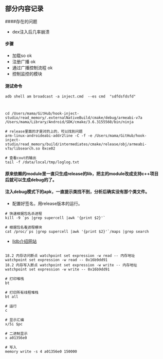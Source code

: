 ## 部分内容记录


####存在的问题
- dex注入后几率崩溃

#### 步骤
- 加载so ok
- 注册广播 ok
- 通过广播控制流程 ok
- 控制监控的模块


#### 测试命令

```
adb shell am broadcast -a inject.cmd  --es cmd  "sdfdsfdsfd"


 
cd /Users/mama/GitHub/hook-inject-studio/read_memory/.externalNativeBuild/cmake/debug/armeabi-v7a
/Users/mama/Library/Android/SDK/cmake/3.6.3155560/bin/ninja

# release里面的才是对的上的，可以找到问题
arm-linux-androideabi-addr2line -C -f -e /Users/mama/GitHub/hook-inject-studio/read_memory/build/intermediates/cmake/release/obj/armeabi-v7a/libsearch.so 0xce02 

# 查看cout的输出
tail -f /data/local/tmp/loglog.txt

```


#### 原来依赖的module里一直只生成release的lib，把主的module改成支持c++项目后就可以生成debug的了。

#### 注入debug模式下的apk，一直提示类找不到，分析后确实没有那个类文件。
- 配置好签名，用release版本的运行。



```
# 快速根据包名杀进程
kill -9 `ps |grep supercell |awk '{print $2}'`

# 根据包名看进程模块
cat /proc/`ps |grep supercell |awk '{print $2}'`/maps |grep search
```


- [lldb介绍网站](http://www.dllhook.com/post/51.html)

```

18.2 内存访问断点 watchpoint set expression -w read -- 内存地址
watchpoint set expression -w read -- 0x16b9dd91
18.2 内存写入断点 watchpoint set expression -w write -- 内存地址
watchpoint set expression -w write -- 0x16b9dd91

# 打印堆栈
bt

# 打印所有线程堆栈
bt all

# 运行
c

# 显示汇编
x/5i $pc

# 二进制显示
x a01356e0

# 写入
memory write -s 4 a01356e0 150000

```
